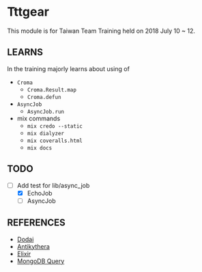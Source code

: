 # Tttgear

This module is for Taiwan Team Training held on 2018 July 10 ~ 12.

## LEARNS

In the training majorly learns about using of

* `Croma`
  * `Croma.Result.map`
  * `Croma.defun`
* `AsyncJob`
  * `AsyncJob.run`
* mix commands
  * `mix credo --static`
  * `mix dialyzer`
  * `mix coveralls.html`
  * `mix docs`

## TODO

- [ ] Add test for lib/async_job
  - [x] EchoJob
  - [ ] AsyncJob

## REFERENCES

- [Dodai](https://github.com/access-company/Dodai-doc)
- [Antikythera](https://hexdocs.pm/antikythera/)
- [Elixir](https://elixir-lang.org/docs.html)
- [MongoDB Query](https://docs.mongodb.com/v2.6/reference/operator/query/)
